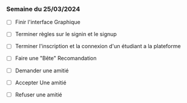 ### Semaine du 25/03/2024
- [ ] Finir l'interface Graphique
- [ ] Terminer règles sur le signin et le signup 
- [ ] Terminer l'inscription et la connexion d'un étudiant a la plateforme
- [ ] Faire une "Bête" Recomandation
- [ ] Demander une amitié
- [ ] Accepter Une amitié
- [ ] Refuser une amitié

